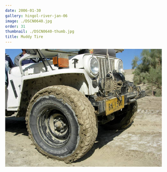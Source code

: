 ```yaml
---
date: 2006-01-30
gallery: hingol-river-jan-06
image: ./DSCN0640.jpg
order: 31
thumbnail: ./DSCN0640-thumb.jpg
title: Muddy Tire
---
```


![Muddy Tire](./DSCN0640.jpg)
